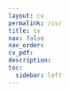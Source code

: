 ```yaml
---
layout: cv
permalink: /cv/
title: cv
nav: false
nav_order:
cv_pdf: 
description:
toc:
  sidebar: left
---
```

